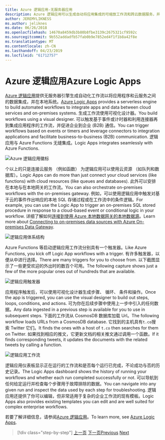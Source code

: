 ```yaml
---
title: Azure 逻辑应用-无服务器应用
description: Azure 逻辑应用可以生成自动将应用集成的可缩放工作流和跨云数据服务，并在本地系统。
author: JEREMYLIKNESS
ms.author: jeliknes
ms.date: 06/26/2018
ms.openlocfilehash: 14670a8459db3b80b8fbe3139c2675321cf9592c
ms.sourcegitcommit: 9b552addadfb57fab0b9e7852ed4f1f1b8a42f8e
ms.translationtype: MT
ms.contentlocale: zh-CN
ms.lasthandoff: 04/23/2019
ms.locfileid: "61712757"
---
```

# <a name="azure-logic-apps"></a><span data-ttu-id="196f7-103">Azure 逻辑应用</span><span class="sxs-lookup"><span data-stu-id="196f7-103">Azure Logic Apps</span></span>

<span data-ttu-id="196f7-104">[Azure 逻辑应用](https://docs.microsoft.com/azure/logic-apps)提供无服务器引擎生成自动化工作流以将应用程序和云服务之间的数据集成，并在本地系统。</span><span class="sxs-lookup"><span data-stu-id="196f7-104">[Azure Logic Apps](https://docs.microsoft.com/azure/logic-apps) provides a serverless engine to build automated workflows to integrate apps and data between cloud services and on-premises systems.</span></span> <span data-ttu-id="196f7-105">生成工作流使用可视化设计器。</span><span class="sxs-lookup"><span data-stu-id="196f7-105">You build workflows using a visual designer.</span></span> <span data-ttu-id="196f7-106">可以触发基于事件或计时器和利用连接器再到集成应用程序的工作流，并促进企业到企业 (B2B) 通信。</span><span class="sxs-lookup"><span data-stu-id="196f7-106">You can trigger workflows based on events or timers and leverage connectors to integration applications and facilitate business-to-business (B2B) communication.</span></span> <span data-ttu-id="196f7-107">逻辑应用与 Azure Functions 无缝集成。</span><span class="sxs-lookup"><span data-stu-id="196f7-107">Logic Apps integrates seamlessly with Azure Functions.</span></span>

![Azure 逻辑应用徽标](./media/logic-apps-logo.png)

<span data-ttu-id="196f7-109">个以上的只是连接云服务 （例如函数） 为逻辑应用可以使用云资源 （如队列和数据库）。</span><span class="sxs-lookup"><span data-stu-id="196f7-109">Logic Apps can do more than just connect your cloud services (like functions) with cloud resources (like queues and databases).</span></span> <span data-ttu-id="196f7-110">此外可以安排在本地与在本地网关的工作流。</span><span class="sxs-lookup"><span data-stu-id="196f7-110">You can also orchestrate on-premises workflows with the on-premises gateway.</span></span> <span data-ttu-id="196f7-111">例如，可以使用逻辑应用中触发对基于云的事件作出响应的本地 SQL 存储过程或在工作流中的条件逻辑。</span><span class="sxs-lookup"><span data-stu-id="196f7-111">For example, you can use the Logic App to trigger an on-premises SQL stored procedure in response to a cloud-based event or conditional logic in your workflow.</span></span> <span data-ttu-id="196f7-112">详细了解如何[连接到使用 Azure 本地数据网关的本地数据源](https://docs.microsoft.com/azure/analysis-services/analysis-services-gateway)。</span><span class="sxs-lookup"><span data-stu-id="196f7-112">Learn more about [Connecting to on-premises data sources with Azure On-premises Data Gateway](https://docs.microsoft.com/azure/analysis-services/analysis-services-gateway).</span></span>

![逻辑应用体系结构](./media/logic-apps-architecture.png)

<span data-ttu-id="196f7-114">Azure Functions 等启动逻辑应用工作流分别具有一个触发器。</span><span class="sxs-lookup"><span data-stu-id="196f7-114">Like Azure Functions, you kick off Logic App workflows with a trigger.</span></span> <span data-ttu-id="196f7-115">有许多触发器，以便从中进行选择。</span><span class="sxs-lookup"><span data-stu-id="196f7-115">There are many triggers for you to choose from.</span></span> <span data-ttu-id="196f7-116">以下截图显示了一些更受欢迎的外出时的数百个可用。</span><span class="sxs-lookup"><span data-stu-id="196f7-116">The following capture shows just a few of the more popular ones out of hundreds that are available.</span></span>

![逻辑应用触发器](./media/logic-app-triggers.png)

<span data-ttu-id="196f7-118">应用程序触发后，可以使用可视化设计器生成步骤、 循环、 条件和操作。</span><span class="sxs-lookup"><span data-stu-id="196f7-118">Once the app is triggered, you can use the visual designer to build out steps, loops, conditions, and actions.</span></span> <span data-ttu-id="196f7-119">可为你在后续步骤中使用上一步中引入的任何数据。</span><span class="sxs-lookup"><span data-stu-id="196f7-119">Any data ingested in a previous step is available for you to use in subsequent steps.</span></span> <span data-ttu-id="196f7-120">下面的工作流从 CosmosDB 数据库加载 Url。</span><span class="sxs-lookup"><span data-stu-id="196f7-120">The following workflow loads URLs from a CosmosDB database.</span></span> <span data-ttu-id="196f7-121">它找到的主机具有`t.co`搜索 Twitter 它们。</span><span class="sxs-lookup"><span data-stu-id="196f7-121">It finds the ones with a host of `t.co` then searches for them on Twitter.</span></span> <span data-ttu-id="196f7-122">如果找到相应的推文，它更新文档的相关推文通过调用一个函数。</span><span class="sxs-lookup"><span data-stu-id="196f7-122">If it finds corresponding tweets, it updates the documents with the related tweets by calling a function.</span></span>

![逻辑应用工作流](./media/logic-app-workflow.png)

<span data-ttu-id="196f7-124">逻辑应用仪表板显示正在运行的工作流和是否每个运行已完成，不论成功与否的历史记录。</span><span class="sxs-lookup"><span data-stu-id="196f7-124">The Logic Apps dashboard shows the history of running your workflows and whether each run completed successfully or not.</span></span> <span data-ttu-id="196f7-125">可以导航到任何给定运行并检查每个步骤用于故障排除的数据。</span><span class="sxs-lookup"><span data-stu-id="196f7-125">You can navigate into any given run and inspect the data used by each step for troubleshooting.</span></span> <span data-ttu-id="196f7-126">逻辑应用还提供了你可以编辑，但非常适用于复杂的企业工作流的现有模板。</span><span class="sxs-lookup"><span data-stu-id="196f7-126">Logic Apps also provides existing templates you can edit and are well suited for complex enterprise workflows.</span></span>

<span data-ttu-id="196f7-127">若要了解详细信息，请参阅[Azure 逻辑应用](https://docs.microsoft.com/azure/logic-apps)。</span><span class="sxs-lookup"><span data-stu-id="196f7-127">To learn more, see [Azure Logic Apps](https://docs.microsoft.com/azure/logic-apps).</span></span>

>[!div class="step-by-step"]
><span data-ttu-id="196f7-128">[上一页](application-insights.md)
>[下一页](event-grid.md)</span><span class="sxs-lookup"><span data-stu-id="196f7-128">[Previous](application-insights.md)
[Next](event-grid.md)</span></span>